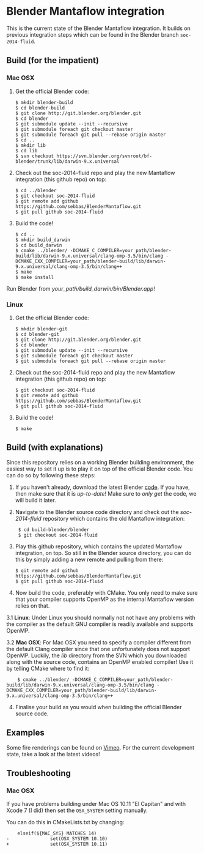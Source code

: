 # Blender Mantaflow integration

This is the current state of the Blender Mantaflow integration. It builds on previous integration steps which can be found in the Blender branch `soc-2014-fluid`.

## Build (for the impatient)

### Mac OSX

 1. Get the official Blender code:
        
        $ mkdir blender-build
        $ cd blender-build
        $ git clone http://git.blender.org/blender.git
        $ cd blender
        $ git submodule update --init --recursive
        $ git submodule foreach git checkout master
        $ git submodule foreach git pull --rebase origin master
        $ cd ..
        $ mkdir lib
        $ cd lib
        $ svn checkout https://svn.blender.org/svnroot/bf-blender/trunk/lib/darwin-9.x.universal

 2. Check out the soc-2014-fluid repo and play the new Mantaflow integration (this github repo) on top:
        
        $ cd ../blender
        $ git checkout soc-2014-fluid
        $ git remote add github https://github.com/sebbas/BlenderMantaflow.git
        $ git pull github soc-2014-fluid

 3. Build the code!
        
        $ cd ..
        $ mkdir build_darwin
        $ cd build_darwin
        $ cmake ../blender/ -DCMAKE_C_COMPILER=your_path/blender-build/lib/darwin-9.x.universal/clang-omp-3.5/bin/clang -DCMAKE_CXX_COMPILER=your_path/blender-build/lib/darwin-9.x.universal/clang-omp-3.5/bin/clang++
        $ make
        $ make install

Run Blender from *your_path/build_darwin/bin/Blender.app*!

### Linux

 1. Get the official Blender code:

        $ mkdir blender-git
        $ cd blender-git
        $ git clone http://git.blender.org/blender.git
        $ cd blender
        $ git submodule update --init --recursive
        $ git submodule foreach git checkout master
        $ git submodule foreach git pull --rebase origin master

 2. Check out the soc-2014-fluid repo and play the new Mantaflow integration (this github repo) on top:
        
        $ git checkout soc-2014-fluid
        $ git remote add github https://github.com/sebbas/BlenderMantaflow.git
        $ git pull github soc-2014-fluid

 3. Build the code!
        
        $ make

## Build (with explanations)

Since this repository relies on a working Blender building environment, the easiest way to set it up is to play it on top of the official Blender code. You can do so by following these steps:

 1. If you haven't already, download the latest Blender [code](http://wiki.blender.org/index.php/Dev:Doc/Building_Blender). If you have, then make sure that it is *up-to-date*! Make sure to *only get* the code, we will build it later.  

 2. Navigate to the Blender source code directory and check out the *soc-2014-fluid* repository which contains the old Mantaflow integration:  

         $ cd build-blender/blender
         $ git checkout soc-2014-fluid


 3. Play this github repository, which contains the updated Mantaflow integration, on top. So still in the Blender source directory, you can do this by simply adding a new remote and pulling from there:  
        
        $ git remote add github https://github.com/sebbas/BlenderMantaflow.git
        $ git pull github soc-2014-fluid

 3. Now build the code, preferably with CMake. You only need to make sure that your compiler supports OpenMP as the internal Mantaflow version relies on that.  

 3.1  **Linux**: Under Linux you should normally not not have any problems with the compiler as the default GNU compiler is readily available and supports OpenMP.

 3.2  **Mac OSX**: For Mac OSX you need to specify a compiler different from the default Clang compiler since that one unfortunately does not support OpenMP. Luckily, the *lib* directory from the SVN which you downloaded along with the source code, contains an OpenMP enabled compiler! Use it by telling CMake where to find it:

        $ cmake ../blender/ -DCMAKE_C_COMPILER=your_path/blender-build/lib/darwin-9.x.universal/clang-omp-3.5/bin/clang -DCMAKE_CXX_COMPILER=your_path/blender-build/lib/darwin-9.x.universal/clang-omp-3.5/bin/clang++ 

 4. Finalise your build as you would when building the official Blender source code.


## Examples

Some fire renderings can be found on [Vimeo](https://vimeo.com/sebbas/videos). For the current development state, take a look at the latest videos!


## Troubleshooting

### Mac OSX

If you have problems building under Mac OS 10.11 "El Capitan" and with Xcode 7 (I did) then set the `OSX_SYSTEM` setting manually.

You can do this in CMakeLists.txt by changing:

        elseif(${MAC_SYS} MATCHES 14)
    -               set(OSX_SYSTEM 10.10)
    +               set(OSX_SYSTEM 10.11)

